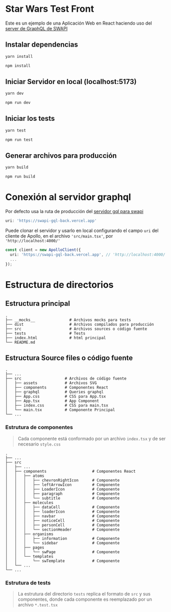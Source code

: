 # Star Wars Test Front

Este es un ejemplo de una Aplicación Web en React haciendo uso del [server de GraphQL de SWAPI](https://github.com/apvald/swapi-gql-back)

## Instalar dependencias

```bash
yarn install
```
```bash
npm install
```

## Iniciar Servidor en local (localhost:5173)

```bash
yarn dev
```
```bash
npm run dev
```

## Iniciar los tests

```bash
yarn test
```
```bash
npm run test
```

## Generar archivos para producción

```bash
yarn build
```
```bash
npm run build
```

# Conexión al servidor graphql

Por defecto usa la ruta de producción del [servidor gql para swapi](https://github.com/apvald/swapi-gql-back)

```ts
uri: 'https://swapi-gql-back.vercel.app'
```

Puede clonar el servidor y usarlo en local configurando el campo `uri` del cliente de Apollo, en el archivo `'src/main.tsx'`, por `'http://localhost:4000/'`

```ts
const client = new ApolloClient({
  uri: 'https://swapi-gql-back.vercel.app', // 'http://localhost:4000/'
  ...
});
```

# Estructura de directorios

## Estructura principal

    .
    ├── __mocks__               # Archivos mocks para tests
    ├── dist                    # Archivos compilados para producción
    ├── src                     # Archivos sources o código fuente
    ├── tests                   # Tests
    ├── index.html              # html principal
    └── README.md

## Estructura Source files o código fuente

    .
    ├── ...
    ├── src                   # Archivos de código fuente
    │   ├── assets            # Archivos SVG
    │   ├── components        # Componentes React
    │   ├── graphql           # Queries graphql
    │   ├── App.css           # CSS para App.tsx
    │   ├── App.tsx           # App Component
    │   ├── index.css         # CSS para main.tsx
    │   └── main.tsx          # Componente Principal
    └── ...

### Estrutura de componentes
> Cada componente está conformado por un archivo `index.tsx` y de ser necesario `style.css`

    .
    ├── ...
    ├── src
    │   ├── ...
    │   ├── components                    # Componentes React
    │   │   ├── atoms                     
    │   │   │   ├── chevronRightIcon      # Componente
    │   │   │   ├── leftArrowIcon         # Componente
    │   │   │   ├── LoaderIcon            # Componente
    │   │   │   ├── paragraph             # Componente
    │   │   │   └── subtitle              # Componente
    │   │   ├── molecules
    │   │   │   ├── dataCell              # Componente
    │   │   │   ├── loaderIcon            # Componente
    │   │   │   ├── navbar                # Componente
    │   │   │   ├── noticeCell            # Componente
    │   │   │   ├── personCell            # Componente
    │   │   │   └── sectionHeader         # Componente
    │   │   ├── organisms
    │   │   │   ├── information           # Componente
    │   │   │   └── sidebar               # Componente
    │   │   ├── pages
    │   │   │   └── swPage                # Componente
    │   │   └── templates
    │   │       └── swTemplate            # Componente
    │   └── ...
    └── ...

### Estrutura de tests

> La estrutura del directorio `tests` replica el formato de `src` y sus componentes, donde cada componente es reemplazado por un archivo `*.test.tsx`